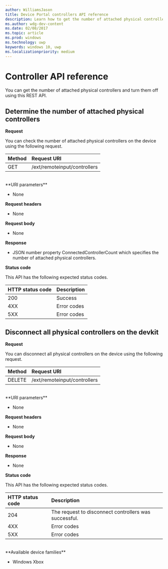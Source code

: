```yaml
---
author: WilliamsJason
title: Device Portal controllers API reference
description: Learn how to get the number of attached physical controllers and turn them off programatically.
ms.author: wdg-dev-content
ms.date: 02/08/2017
ms.topic: article
ms.prod: windows
ms.technology: uwp
keywords: windows 10, uwp
ms.localizationpriority: medium
---
```


# Controller API reference   
You can get the number of attached physical controllers and turn them off using this REST API.

## Determine the number of attached physical controllers

**Request**

You can check the number of attached physical controllers on the device using the following request.

Method      | Request URI
:------     | :-----
GET | /ext/remoteinput/controllers
<br />
**URI parameters**

- None

**Request headers**

- None

**Request body**   

- None

**Response**   

- JSON number property ConnectedControllerCount which specifies the number of attached physical controllers.

**Status code**

This API has the following expected status codes.

HTTP status code      | Description
:------     | :-----
200 | Success
4XX | Error codes
5XX | Error codes

## Disconnect all physical controllers on the devkit

**Request**

You can disconnect all physical controllers on the device using the following request.

Method      | Request URI
:------     | :-----
DELETE | /ext/remoteinput/controllers
<br />
**URI parameters**

- None

**Request headers**

- None

**Request body**   

- None

**Response**   

- None 

**Status code**

This API has the following expected status codes.

HTTP status code      | Description
:------     | :-----
204 | The request to disconnect controllers was successful.
4XX | Error codes
5XX | Error codes

<br />
**Available device families**

* Windows Xbox
